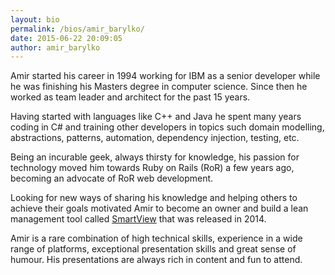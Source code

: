 ```yaml
---
layout: bio
permalink: /bios/amir_barylko/
date: 2015-06-22 20:09:05
author: amir_barylko
---
```


Amir started his career in 1994 working for IBM as a senior developer while he was finishing his Masters degree in computer science. Since then he worked as team leader and architect for the past 15 years.

Having started with languages like C++ and Java he spent many years coding in C# and training other developers in topics such domain modelling, abstractions, patterns, automation, dependency injection, testing, etc.

Being an incurable geek, always thirsty for knowledge, his passion for technology moved him towards Ruby on Rails (RoR) a few years ago, becoming an advocate of RoR web development.

Looking for new ways of sharing his knowledge and helping others to achieve their goals motivated Amir to become an owner and build a lean management tool called [SmartView](http://smartviewapp.com) that was released in 2014.

Amir is a rare combination of high technical skills, experience in a wide range of platforms, exceptional presentation skills and great sense of humour. His presentations are always rich in content and fun to attend.